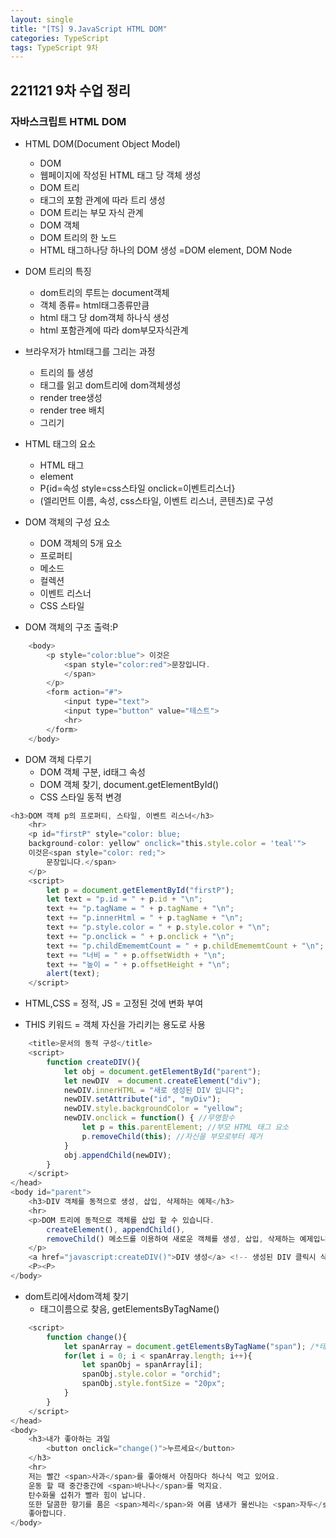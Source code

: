 ```yaml
---
layout: single
title: "[TS] 9.JavaScript HTML DOM"
categories: TypeScript
tags: TypeScript 9차 
---
```


## 221121 9차 수업 정리
### 자바스크립트 HTML DOM

- HTML DOM(Document Object Model)
    - DOM
    - 웹페이지에 작성된 HTML 태그 당 객체 생성
    - DOM 트리
    - 태그의 포함 관계에 따라 트리 생성
    - DOM 트리는 부모 자식 관계
    - DOM 객체
    - DOM 트리의 한 노드
    - HTML 태그하나당 하나의 DOM 생성 =DOM element, DOM Node

- DOM 트리의 특징
    - dom트리의 루트는 document객체
    - 객체 종류= html태그종류만큼
    - html 태그 당 dom객체 하나식 생성
    - html  포함관계에 따라 dom부모자식관계

- 브라우저가 html태그를 그리는 과정
    - 트리의 틀 생성
    - 태그를 읽고 dom트리에 dom객체생성
    - render tree생성
    - render tree 배치
    - 그리기

- HTML 태그의 요소
    - HTML 태그
    - element
    - P{id=속성 style=css스타일 onclick=이벤트리스너}
    - (엘리먼트 이름, 속성, css스타일, 이벤트 리스너, 콘텐츠)로 구성
 
- DOM 객체의 구성 요소
    - DOM 객체의 5개 요소
    - 프로퍼티
    - 메소드
    - 컬렉션
    - 이벤트 리스너
    - CSS 스타일

- DOM 객체의 구조 출력:P
```javascript
    <body>
        <p style="color:blue"> 이것은 
            <span style="color:red">문장입니다.
            </span>
        </p>
        <form action="#">
            <input type="text">
            <input type="button" value="테스트">
            <hr>
        </form>
    </body>
```
- DOM 객체 다루기
    - DOM 객체 구분, id태그 속성
    - DOM 객체 찾기, document.getElementById()
    - CSS 스타일 동적 변경
```javascript
<h3>DOM 객체 p의 프로퍼티, 스타일, 이벤트 리스너</h3>
    <hr>
    <p id="firstP" style="color: blue; 
    background-color: yellow" onclick="this.style.color = 'teal'">
    이것은<span style="color: red;"> 
        문장입니다.</span>
    </p>
    <script>
        let p = document.getElementById("firstP");
        let text = "p.id = " + p.id + "\n";
        text += "p.tagName = " + p.tagName + "\n";
        text += "p.innerHtml = " + p.tagName + "\n";
        text += "p.style.color = " + p.style.color + "\n";
        text += "p.onclick = " + p.onclick + "\n";
        text += "p.childEmememtCount = " + p.childEmememtCount + "\n";
        text += "너비 = " + p.offsetWidth + "\n";
        text += "높이 = " + p.offsetHeight + "\n";
        alert(text);
    </script>
```

- HTML,CSS = 정적, JS = 고정된 것에 변화 부여

- THIS 키워드 = 객체 자신을 가리키는 용도로 사용
```javascript
    <title>문서의 동적 구성</title>
    <script>
        function createDIV(){
            let obj = document.getElementById("parent");
            let newDIV  = document.createElement("div");
            newDIV.innerHTML = "새로 생성된 DIV 입니다";
            newDIV.setAttribute("id", "myDiv");
            newDIV.style.backgroundColor = "yellow";
            newDIV.onclick = function() { //무명함수
                let p = this.parentElement; //부모 HTML 태그 요소
                p.removeChild(this); //자신을 부모로부터 제거
            }
            obj.appendChild(newDIV);
        }
    </script>
</head>
<body id="parent">
    <h3>DIV 객체를 동적으로 생성, 삽입, 삭제하는 예제</h3>
    <hr>
    <p>DOM 트리에 동적으로 객체를 삽입 할 수 있습니다.
        createElement(), appendChild(),
        removeChild() 메소드를 이용하여 새로운 객체를 생성, 삽입, 삭제하는 예제입니다. 
    </p>
    <a href="javascript:createDIV()">DIV 생성</a> <!-- 생성된 DIV 클릭시 삭제-->
    <P><P>
</body>
```

- dom트리에서dom객체 찾기
    - 태그이름으로 찾음, getElementsByTagName()

```javascript
    <script>
        function change(){
            let spanArray = document.getElementsByTagName("span"); /*태그이름은 여러개가 오니까 spanArray로 지정*/
            for(let i = 0; i < spanArray.length; i++){
                let spanObj = spanArray[i];
                spanObj.style.color = "orchid";
                spanObj.style.fontSize = "20px";
            }
        }
    </script>
</head>
<body>
    <h3>내가 좋아하는 과일
        <button onclick="change()">누르세요</button>
    </h3>
    <hr>
    저는 빨간 <span>사과</span>를 좋아해서 아침마다 하나식 먹고 있어요.
    운동 할 때 중간중간에 <span>바나나</span>를 먹지요.
    탄수화물 섭취가 빨라 힘이 납니다.
    또한 달콤한 향기를 품은 <span>체리</span>와 여름 냄새가 물씬나는 <span>자두</span>를 
    좋아합니다.
</body>
```